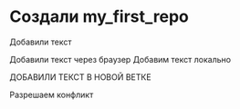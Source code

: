 ﻿# Создали my_first_repo

Добавили текст

Добавили текст через браузер
Добавим текст локально

ДОБАВИЛИ ТЕКСТ В НОВОЙ ВЕТКЕ

Разрешаем конфликт
